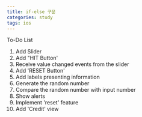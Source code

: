 ```yaml
---
title: if-else 구문
categories: study
tags: ios
---
```


To-Do List

1. ﻿﻿﻿Add Slider
2. ﻿﻿﻿Add "HIT Button'
3. ﻿﻿﻿Receive value changed events from the slider
4. ﻿﻿﻿Add 'RESET Button'
5. ﻿﻿﻿Add labels presenting information
6. ﻿﻿﻿Generate the random number
7. ﻿﻿﻿Compare the random number with input number
8. ﻿﻿﻿Show alerts
9. ﻿﻿﻿Implement 'reset' feature
10. ﻿﻿﻿﻿Add 'Credit' view